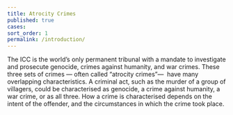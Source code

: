 ```yaml
---
title: Atrocity Crimes
published: true
cases:
sort_order: 1
permalink: /introduction/
---
```



The ICC is the world’s only permanent tribunal with a mandate to investigate and prosecute genocide, crimes against humanity, and war crimes. These three sets of crimes — often called “atrocity crimes”—  have many overlapping characteristics. A criminal act, such as the murder of a group of villagers, could be characterised as genocide, a crime against humanity, a war crime, or as all three. How a crime is characterised depends on the intent of the offender, and the circumstances in which the crime took place.
